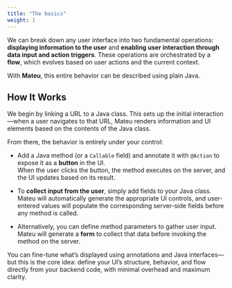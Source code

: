 ```yaml
---
title: "The basics"
weight: 1
---
```


We can break down any user interface into two fundamental operations: **displaying information to the user** and **enabling user interaction through data input and action triggers**. These operations are orchestrated by a **flow**, which evolves based on user actions and the current context.

With **Mateu**, this entire behavior can be described using plain Java.

## How It Works

We begin by linking a URL to a Java class. This sets up the initial interaction—when a user navigates to that URL, Mateu renders information and UI elements based on the contents of the Java class.

From there, the behavior is entirely under your control:

- Add a Java method (or a `Callable` field) and annotate it with `@Action` to expose it as a **button** in the UI.  
  When the user clicks the button, the method executes on the server, and the UI updates based on its result.

- To **collect input from the user**, simply add fields to your Java class. Mateu will automatically generate the appropriate UI controls, and user-entered values will populate the corresponding server-side fields before any method is called.

- Alternatively, you can define method parameters to gather user input. Mateu will generate a **form** to collect that data before invoking the method on the server.

You can fine-tune what’s displayed using annotations and Java interfaces—but this is the core idea: define your UI’s structure, behavior, and flow directly from your backend code, with minimal overhead and maximum clarity.
